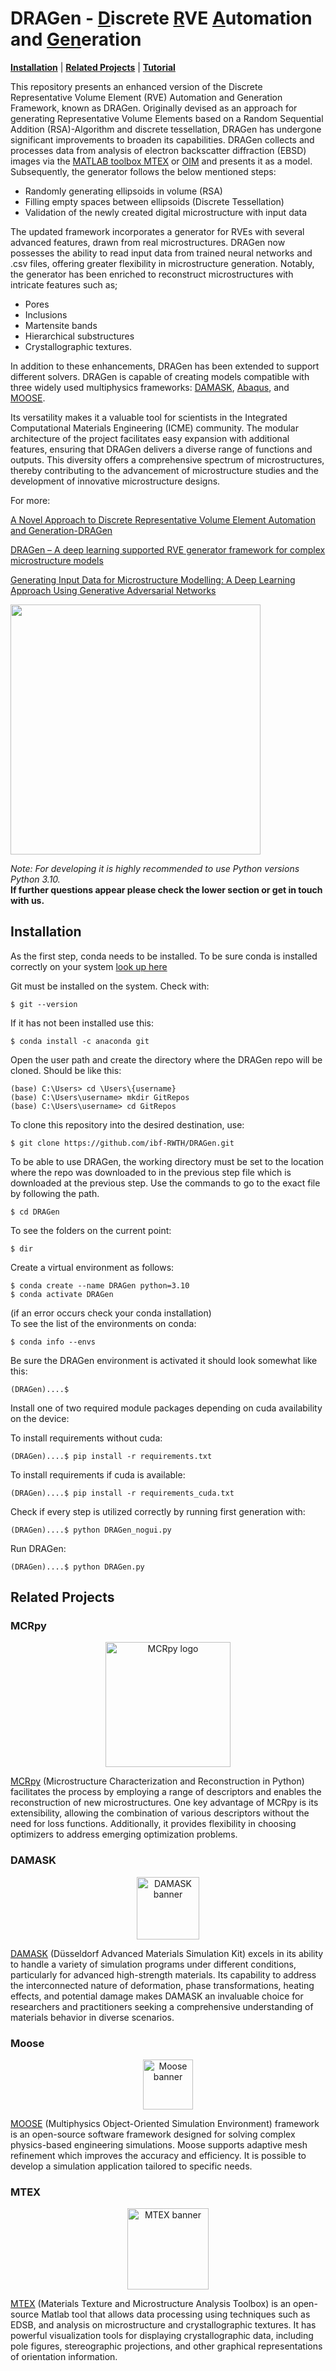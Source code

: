 <h1> DRAGen - <ins>D</ins>iscrete <ins>R</ins>VE <ins>A</ins>utomation and <ins>Gen</ins>eration</h1>
<!--**D**iscrete **R**VE **A**utomation and **Gen**eration-->

<!--## Overview-->
<!--![logo](docs/GUI.PNG)-->

 [**Installation**](#Installation)
| [**Related Projects**](#Related-Projects)
| [**Tutorial**](Tutorial)


This repository presents an enhanced version of the Discrete Representative Volume Element (RVE) Automation and Generation Framework, known as DRAGen. Originally devised as an approach for generating Representative Volume Elements based on a Random Sequential Addition (RSA)-Algorithm and discrete tessellation, DRAGen has undergone significant improvements to broaden its capabilities. DRAGen collects and processes data from analysis of electron backscatter diffraction (EBSD) images via the [MATLAB toolbox MTEX](https://mtex-toolbox.github.io/)  or [OIM](https://www.edax.com/products/ebsd/oim-analysis) and presents it as a model. Subsequently, the generator follows the below mentioned steps:

* Randomly generating ellipsoids in volume (RSA)
* Filling empty spaces between ellipsoids (Discrete Tessellation)
* Validation of the newly created digital microstructure with input data

The updated framework incorporates a generator for RVEs with several advanced features, drawn from real microstructures. DRAGen now possesses the ability to read input data from trained neural networks and .csv files, offering greater flexibility in microstructure generation. Notably, the generator has been enriched to reconstruct microstructures with intricate features such as;

* Pores
* Inclusions 
* Martensite bands 
* Hierarchical substructures
* Crystallographic textures.

In addition to these enhancements, DRAGen has been extended to support different solvers. DRAGen is capable of creating models compatible with three widely used multiphysics frameworks: [DAMASK](https://damask.mpie.de/index.html), [Abaqus](https://www.3ds.com/products-services/simulia/products/abaqus/), and [MOOSE](https://mooseframework.inl.gov/).

Its versatility makes it a valuable tool for scientists in the Integrated Computational Materials Engineering (ICME) community. The modular architecture of the project facilitates easy expansion with additional features, ensuring that DRAGen delivers a diverse range of functions and outputs. This diversity offers a comprehensive spectrum of microstructures, thereby contributing to the advancement of microstructure studies and the development of innovative microstructure designs.

For more:

[A Novel Approach to Discrete Representative Volume Element Automation and Generation-DRAGen](https://www.mdpi.com/1996-1944/13/8/1887)

[DRAGen – A deep learning supported RVE generator framework for complex microstructure models](https://www.sciencedirect.com/science/article/pii/S2405844023062114#fg0340)

[Generating Input Data for Microstructure Modelling: A Deep Learning Approach Using Generative Adversarial Networks](https://www.mdpi.com/1996-1944/13/19/4236)

<p align="left"><img src="docs/DRAGen_readme_paper.jpg" height="400" alt=""> </img></p>

_Note: For developing it is highly recommended to use Python versions Python 3.10._<br>
**If further questions appear please check the lower section or get in touch with us.**


## Installation

As the first step, conda needs to be installed.
To be sure conda is installed correctly on your system [look up here](https://docs.conda.io/projects/conda/en/latest/user-guide/install/index.html)<br>

Git must be installed on the system. Check with:
```
$ git --version
```
If it has not been installed use this:
```
$ conda install -c anaconda git
```
Open the user path and create the directory where the DRAGen repo will be cloned.
Should be like this:
```
(base) C:\Users> cd \Users\{username}
(base) C:\Users\username> mkdir GitRepos
(base) C:\Users\username> cd GitRepos
```
To clone this repository into the desired destination, use:<br>
```
$ git clone https://github.com/ibf-RWTH/DRAGen.git
```
To be able to use DRAGen, the working directory must be set to the location where the repo was downloaded to in the previous step file which is downloaded at the previous step.
Use the commands to go to the exact file by following the path.
```
$ cd DRAGen
```
To see the folders on the current point:
```
$ dir
```
Create a virtual environment as follows:<br>
```
$ conda create --name DRAGen python=3.10
$ conda activate DRAGen
```
(if an error occurs check your conda installation)<br>
To see the list of the environments on conda:
```
$ conda info --envs
```
Be sure the DRAGen environment is activated it should look somewhat like this:<br>
```
(DRAGen)....$ 
```
Install one of two required module packages depending on cuda availability on the device:

To install requirements without cuda:<br> 
```
(DRAGen)....$ pip install -r requirements.txt 
```
To install requirements if cuda is available:<br> 
```
(DRAGen)....$ pip install -r requirements_cuda.txt 
```
Check if every step is utilized correctly by running first generation with:<br>
```
(DRAGen)....$ python DRAGen_nogui.py
```
Run DRAGen:<br>
```
(DRAGen)....$ python DRAGen.py
```

## Related Projects

### MCRpy
<p align="center"><img src="docs/MCRpy-logo_png.png" height="200" alt="MCRpy logo"> </img></p>

[MCRpy](https://github.com/NEFM-TUDresden/MCRpy) (Microstructure Characterization and Reconstruction in Python) facilitates the process by employing a range of descriptors and enables the reconstruction of new microstructures. One key advantage of MCRpy is its extensibility, allowing the combination of various descriptors without the need for loss functions. Additionally, it provides flexibility in choosing optimizers to address emerging optimization problems.



### DAMASK
<p align="center"><img src="docs/DAMASK_banner.png" height="100" alt="DAMASK banner"> </img></p>

[DAMASK](https://damask.mpie.de/index.html) (Düsseldorf Advanced Materials Simulation Kit) excels in its ability to handle a variety of simulation programs under different conditions, particularly for advanced high-strength materials. Its capability to address the interconnected nature of deformation, phase transformations, heating effects, and potential damage makes DAMASK an invaluable choice for researchers and practitioners seeking a comprehensive understanding of materials behavior in diverse scenarios.


### Moose 

<p align="center"><img src="docs/moose_logo.png" height="80" alt="Moose banner"> </img></p>

[MOOSE](https://mooseframework.inl.gov/) (Multiphysics Object-Oriented Simulation Environment) framework is an open-source software framework designed for solving complex physics-based engineering simulations. Moose supports adaptive mesh refinement which improves the accuracy and efficiency. It is possible to develop a simulation application tailored to specific needs. 


### MTEX

<p align="center"><img src="docs/MTEX_100x67px.png" height="130" alt="MTEX banner"> </img></p>

[MTEX](https://mtex-toolbox.github.io/index) (Materials Texture and Microstructure Analysis Toolbox) is an open-source Matlab tool that allows data processing using techniques such as EDSB, and analysis on microstructure and crystallographic textures. It has powerful visualization tools for displaying crystallographic data, including pole figures, stereographic projections, and other graphical representations of orientation information.



